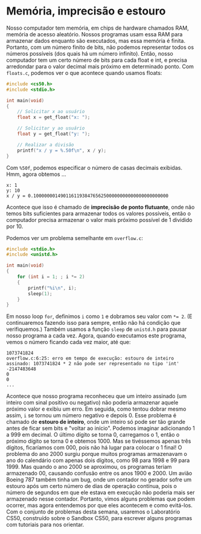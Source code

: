 Memória, imprecisão e estouro
=================================

Nosso computador tem memória, em chips de hardware chamados RAM, memória de acesso aleatório. Nossos programas usam essa RAM para armazenar dados enquanto são executados, mas essa memória é finita. Portanto, com um número finito de bits, não podemos representar todos os números possíveis (dos quais há um número infinito). Então, nosso computador tem um certo número de bits para cada float e int, e precisa arredondar para o valor decimal mais próximo em determinado ponto.
Com `floats.c`, podemos ver o que acontece quando usamos floats:
```c
#include <cs50.h>
#include <stdio.h>

int main(void)
{
    // Solicitar x ao usuário
    float x = get_float("x: ");

    // Solicitar y ao usuário
    float y = get_float("y: ");

    // Realizar a divisão
    printf("x / y = %.50f\n", x / y);
}
```
Com `%50f`, podemos especificar o número de casas decimais exibidas.
Hmm, agora obtemos ...
```
x: 1
y: 10
x / y = 0.10000000149011611938476562500000000000000000000000
```
Acontece que isso é chamado de **imprecisão de ponto flutuante**, onde não temos bits suficientes para armazenar todos os valores possíveis, então o computador precisa armazenar o valor mais próximo possível de 1 dividido por 10.

Podemos ver um problema semelhante em `overflow.c`:
```c
#include <stdio.h>
#include <unistd.h>

int main(void)
{
    for (int i = 1; ; i *= 2)
    {
        printf("%i\n", i);
        sleep(1);
    }
}
```
Em nosso loop `for`, definimos `i` como `1` e dobramos seu valor com `*= 2`. (E continuaremos fazendo isso para sempre, então não há condição que verifiquemos.)
Também usamos a função `sleep` de `unistd.h` para pausar nosso programa a cada vez.
Agora, quando executamos este programa, vemos o número ficando cada vez maior, até que:
```
1073741824
overflow.c:6:25: erro em tempo de execução: estouro de inteiro assinado: 1073741824 * 2 não pode ser representado no tipo 'int'
-2147483648
0
0
...
```
Acontece que nosso programa reconheceu que um inteiro assinado (um inteiro com sinal positivo ou negativo) não poderia armazenar aquele próximo valor e exibiu um erro. Em seguida, como tentou dobrar mesmo assim, `i` se tornou um número negativo e depois 0.
Esse problema é chamado de **estouro de inteiro**, onde um inteiro só pode ser tão grande antes de ficar sem bits e "voltar ao início". Podemos imaginar adicionando 1 a 999 em decimal. O último dígito se torna 0, carregamos o 1, então o próximo dígito se torna 0 e obtemos 1000. Mas se tivéssemos apenas três dígitos, ficaríamos com 000, pois não há lugar para colocar o 1 final!
O problema do ano 2000 surgiu porque muitos programas armazenavam o ano do calendário com apenas dois dígitos, como 98 para 1998 e 99 para 1999. Mas quando o ano 2000 se aproximou, os programas teriam armazenado 00, causando confusão entre os anos 1900 e 2000.
Um avião Boeing 787 também tinha um bug, onde um contador no gerador sofre um estouro após um certo número de dias de operação contínua, pois o número de segundos em que ele estava em execução não poderia mais ser armazenado nesse contador.
Portanto, vimos alguns problemas que podem ocorrer, mas agora entendemos por que eles acontecem e como evitá-los.
Com o conjunto de problemas desta semana, usaremos o Laboratório CS50, construído sobre o Sandbox CS50, para escrever alguns programas com tutoriais para nos orientar.